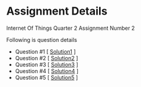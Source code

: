 # Assignment Details
Internet Of Things Quarter 2 Assignment Number 2

Following is question  details

* Question #1 [ [Solution1] ]
* Question #2 [ [Solution2] ]
* Question #3 [ [Solution3] ]
* Question #4 [ [Solution4] ]
* Question #5 [ [Solution5] ]


[Solution1]: <https://github.com/islamuddin/IoT-Q2-Assignment/tree/master/project_calculator>
[Solution2]: <https://github.com/islamuddin/IoT-Q2-Assignment/tree/master/closure_properties>
[Solution3]: <https://github.com/islamuddin/IoT-Q2-Assignment/tree/master/q3_creative_struct_with_closure>
[Solution4]: <https://github.com/islamuddin/IoT-Q2-Assignment/tree/master/q4_yateem_khana>
[Solution5]: <https://github.com/islamuddin/IoT-Q2-Assignment/tree/master/Q5>




